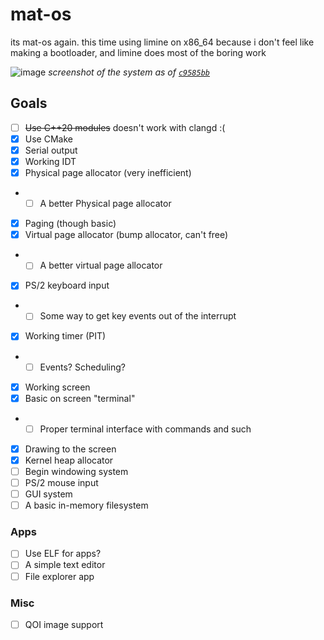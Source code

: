 # mat-os

its mat-os again. this time using limine on x86_64 because i don't feel like making a bootloader, and limine does most of the boring work

![image](https://github.com/matcool/mat-os/assets/26722564/1debab95-37ce-4dac-8c10-95d87313c0ff)
*screenshot of the system as of [`c9585bb`](https://github.com/matcool/mat-os/commit/c9585bb5f9bc36158e466f83e127f7db2c9d58ec)*

## Goals
- [ ] ~~Use C++20 modules~~ doesn't work with clangd :(
- [X] Use CMake
- [X] Serial output
- [X] Working IDT
- [X] Physical page allocator (very inefficient)
- - [ ] A better Physical page allocator
- [X] Paging (though basic)
- [X] Virtual page allocator (bump allocator, can't free)
- - [ ] A better virtual page allocator
- [X] PS/2 keyboard input
- - [ ] Some way to get key events out of the interrupt
- [X] Working timer (PIT)
- - [ ] Events? Scheduling?
- [X] Working screen
- [X] Basic on screen "terminal"
- - [ ] Proper terminal interface with commands and such
- [X] Drawing to the screen
- [X] Kernel heap allocator
- [ ] Begin windowing system
- [ ] PS/2 mouse input
- [ ] GUI system
- [ ] A basic in-memory filesystem

### Apps
- [ ] Use ELF for apps?
- [ ] A simple text editor
- [ ] File explorer app

### Misc
- [ ] QOI image support
